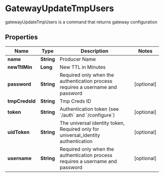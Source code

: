

# GatewayUpdateTmpUsers

gatewayUpdateTmpUsers is a command that returns gateway configuration
## Properties

Name | Type | Description | Notes
------------ | ------------- | ------------- | -------------
**name** | **String** | Producer Name | 
**newTtlMin** | **Long** | New TTL in Minutes | 
**password** | **String** | Required only when the authentication process requires a username and password |  [optional]
**tmpCredsId** | **String** | Tmp Creds ID | 
**token** | **String** | Authentication token (see &#x60;/auth&#x60; and &#x60;/configure&#x60;) |  [optional]
**uidToken** | **String** | The universal identity token, Required only for universal_identity authentication |  [optional]
**username** | **String** | Required only when the authentication process requires a username and password |  [optional]



